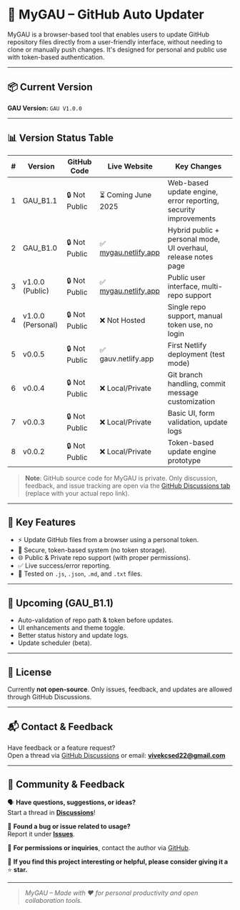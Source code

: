 # 🔄 MyGAU – GitHub Auto Updater

MyGAU is a browser-based tool that enables users to update GitHub repository files directly from a user-friendly interface, without needing to clone or manually push changes. It's designed for personal and public use with token-based authentication.

---

## 📦 Current Version

**GAU Version:** `GAU V1.0.0`

---

## 📊 Version Status Table

| #   | Version        | GitHub Code | Live Website                 | Key Changes |
|-----|----------------|-------------|------------------------------|-------------|
| 1   | GAU_B1.1       | 🔒 Not Public | ⏳ Coming June 2025          | Web-based update engine, error reporting, security improvements |
| 2   | GAU_B1.0       | 🔒 Not Public | ✅ [mygau.netlify.app](https://mygau.netlify.app) | Hybrid public + personal mode, UI overhaul, release notes page |
| 3   | v1.0.0 (Public)| 🔒 Not Public | ✅ [mygau.netlify.app](https://mygau.netlify.app) | Public user interface, multi-repo support |
| 4   | v1.0.0 (Personal)| 🔒 Not Public | ❌ Not Hosted                | Single repo support, manual token use, no login |
| 5   | v0.0.5         | 🔒 Not Public | ✅ gauv.netlify.app          | First Netlify deployment (test mode) |
| 6   | v0.0.4         | 🔒 Not Public | ❌ Local/Private             | Git branch handling, commit message customization |
| 7   | v0.0.3         | 🔒 Not Public | ❌ Local/Private             | Basic UI, form validation, update logs |
| 8   | v0.0.2         | 🔒 Not Public | ❌ Local/Private             | Token-based update engine prototype |

> **Note**: GitHub source code for MyGAU is private. Only discussion, feedback, and issue tracking are open via the [GitHub Discussions tab](https://github.com/your-username/your-private-repo/discussions) (replace with your actual repo link).

---

## 🚀 Key Features

- ⚡ Update GitHub files from a browser using a personal token.
- 🔐 Secure, token-based system (no token storage).
- 🌐 Public & Private repo support (with proper permissions).
- ✅ Live success/error reporting.
- 🧪 Tested on `.js`, `.json`, `.md`, and `.txt` files.

---

## 📅 Upcoming (GAU_B1.1)

- Auto-validation of repo path & token before updates.
- UI enhancements and theme toggle.
- Better status history and update logs.
- Update scheduler (beta).

---

## 📝 License

Currently **not open-source**. Only issues, feedback, and updates are allowed through GitHub Discussions.

---

## 📬 Contact & Feedback

Have feedback or a feature request?  
Open a thread via [GitHub Discussions](https://github.com/webdeveloperdesigner/MyGAU/discussions) or email: **vivekcsed22@gmail.com**

---

## 🙌 Community & Feedback

🗣️ **Have questions, suggestions, or ideas?**  
Start a thread in [**Discussions**](../../discussions)!

🐞 **Found a bug or issue related to usage?**  
Report it under [**Issues**](../../issues).

📩 **For permissions or inquiries**, contact the author via [GitHub](../../).

🙏 **If you find this project interesting or helpful, please consider giving it a** ⭐ **star.**


---

> _MyGAU – Made with ❤️ for personal productivity and open collaboration tools._
